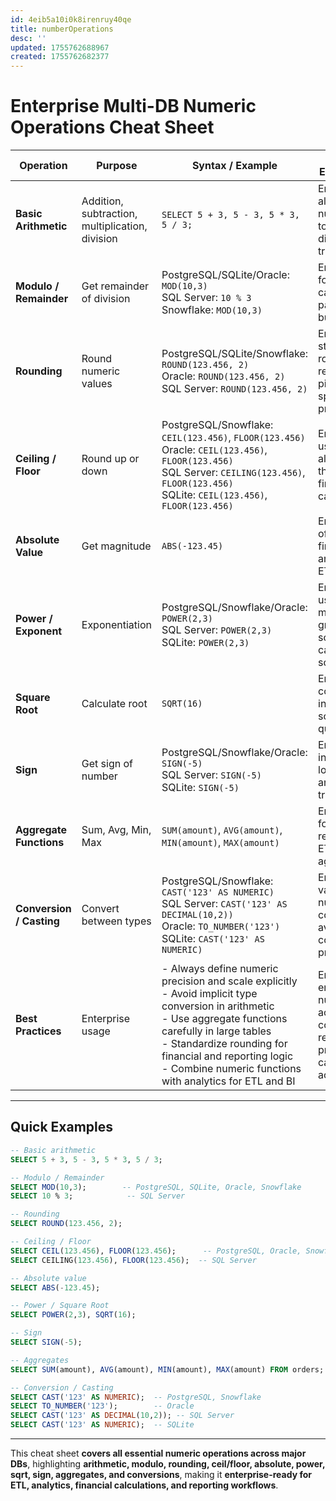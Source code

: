 ```yaml
---
id: 4eib5a10i0k8irenruy40qe
title: numberOperations
desc: ''
updated: 1755762688967
created: 1755762682377
---
```


# **Enterprise Multi-DB Numeric Operations Cheat Sheet**

| Operation                | Purpose                                         | Syntax / Example                                                                                                                                                                                                                                                                                 | DB Notes / Enterprise Tips                                                                               |
| ------------------------ | ----------------------------------------------- | ------------------------------------------------------------------------------------------------------------------------------------------------------------------------------------------------------------------------------------------------------------------------------------------------ | -------------------------------------------------------------------------------------------------------- |
| **Basic Arithmetic**     | Addition, subtraction, multiplication, division | `SELECT 5 + 3, 5 - 3, 5 * 3, 5 / 3;`                                                                                                                                                                                                                                                             | Enterprise: always consider numeric types to avoid integer division truncation.                          |
| **Modulo / Remainder**   | Get remainder of division                       | PostgreSQL/SQLite/Oracle: `MOD(10,3)` <br> SQL Server: `10 % 3` <br> Snowflake: `MOD(10,3)`                                                                                                                                                                                                      | Enterprise: use for cyclic calculations, partitioning, or bucketing logic.                               |
| **Rounding**             | Round numeric values                            | PostgreSQL/SQLite/Snowflake: `ROUND(123.456, 2)` <br> Oracle: `ROUND(123.456, 2)` <br> SQL Server: `ROUND(123.456, 2)`                                                                                                                                                                           | Enterprise: standardize rounding in reports and ETL pipelines; specify precision.                        |
| **Ceiling / Floor**      | Round up or down                                | PostgreSQL/Snowflake: `CEIL(123.456)`, `FLOOR(123.456)` <br> Oracle: `CEIL(123.456)`, `FLOOR(123.456)` <br> SQL Server: `CEILING(123.456)`, `FLOOR(123.456)` <br> SQLite: `CEIL(123.456)`, `FLOOR(123.456)`                                                                                      | Enterprise: useful for allocations, thresholds, or financial calculations.                               |
| **Absolute Value**       | Get magnitude                                   | `ABS(-123.45)`                                                                                                                                                                                                                                                                                   | Enterprise: often used in financial, analytics, and ETL workflows.                                       |
| **Power / Exponent**     | Exponentiation                                  | PostgreSQL/Snowflake/Oracle: `POWER(2,3)` <br> SQL Server: `POWER(2,3)` <br> SQLite: `POWER(2,3)`                                                                                                                                                                                                | Enterprise: useful for modeling growth, scientific calculations, or scaling.                             |
| **Square Root**          | Calculate root                                  | `SQRT(16)`                                                                                                                                                                                                                                                                                       | Enterprise: commonly used in statistical or scientific queries.                                          |
| **Sign**                 | Get sign of number                              | PostgreSQL/Snowflake/Oracle: `SIGN(-5)` <br> SQL Server: `SIGN(-5)` <br> SQLite: `SIGN(-5)`                                                                                                                                                                                                      | Enterprise: use in conditional logic, analytics, and ETL transformations.                                |
| **Aggregate Functions**  | Sum, Avg, Min, Max                              | `SUM(amount)`, `AVG(amount)`, `MIN(amount)`, `MAX(amount)`                                                                                                                                                                                                                                       | Enterprise: core for analytics, reporting, and ETL aggregations.                                         |
| **Conversion / Casting** | Convert between types                           | PostgreSQL/Snowflake: `CAST('123' AS NUMERIC)` <br> SQL Server: `CAST('123' AS DECIMAL(10,2))` <br> Oracle: `TO_NUMBER('123')` <br> SQLite: `CAST('123' AS NUMERIC)`                                                                                                                             | Enterprise: validate numeric conversions; avoid implicit conversions to prevent errors.                  |
| **Best Practices**       | Enterprise usage                                | - Always define numeric precision and scale explicitly <br> - Avoid implicit type conversion in arithmetic <br> - Use aggregate functions carefully in large tables <br> - Standardize rounding for financial and reporting logic <br> - Combine numeric functions with analytics for ETL and BI | Enterprise: ensures numeric accuracy, consistent reporting, and predictable calculations across systems. |

---

## **Quick Examples**

```sql
-- Basic arithmetic
SELECT 5 + 3, 5 - 3, 5 * 3, 5 / 3;

-- Modulo / Remainder
SELECT MOD(10,3);        -- PostgreSQL, SQLite, Oracle, Snowflake
SELECT 10 % 3;            -- SQL Server

-- Rounding
SELECT ROUND(123.456, 2);

-- Ceiling / Floor
SELECT CEIL(123.456), FLOOR(123.456);      -- PostgreSQL, Oracle, Snowflake
SELECT CEILING(123.456), FLOOR(123.456);  -- SQL Server

-- Absolute value
SELECT ABS(-123.45);

-- Power / Square Root
SELECT POWER(2,3), SQRT(16);

-- Sign
SELECT SIGN(-5);

-- Aggregates
SELECT SUM(amount), AVG(amount), MIN(amount), MAX(amount) FROM orders;

-- Conversion / Casting
SELECT CAST('123' AS NUMERIC);  -- PostgreSQL, Snowflake
SELECT TO_NUMBER('123');        -- Oracle
SELECT CAST('123' AS DECIMAL(10,2)); -- SQL Server
SELECT CAST('123' AS NUMERIC);  -- SQLite
```

---

This cheat sheet **covers all essential numeric operations across major DBs**, highlighting **arithmetic, modulo, rounding, ceil/floor, absolute, power, sqrt, sign, aggregates, and conversions**, making it **enterprise-ready for ETL, analytics, financial calculations, and reporting workflows**.

